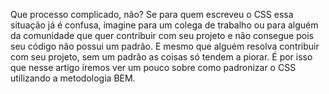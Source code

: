 Que processo complicado, não? Se para quem escreveu o CSS essa situação já é confusa, imagine para um colega de trabalho ou para alguém da comunidade que quer contribuir com seu projeto e não consegue pois seu código não possui um padrão. E mesmo que alguém resolva contribuir com seu projeto, sem um padrão as coisas só tendem a piorar. É por isso que nesse artigo iremos ver um pouco sobre como padronizar o CSS utilizando a metodologia BEM.
